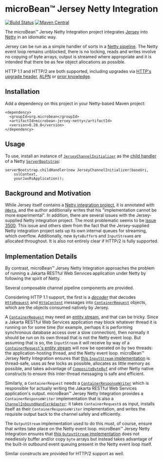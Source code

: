 # microBean™ Jersey Netty Integration

[![Build Status](https://travis-ci.com/microbean/microbean-jersey-netty.svg?branch=master)](https://travis-ci.com/microbean/microbean-jersey-netty)
[![Maven Central](https://maven-badges.herokuapp.com/maven-central/org.microbean/microbean-jersey-netty/badge.svg)](https://maven-badges.herokuapp.com/maven-central/org.microbean/microbean-jersey-netty)

The microBean™ Jersey Netty Integration project integrates
[Jersey](https://jersey.github.io/) into [Netty](https://netty.io) in
an idiomatic way.

Jersey can be run as a simple handler of sorts in a [Netty
pipeline](http://tutorials.jenkov.com/netty/netty-channelpipeline.html).
The Netty event loop remains unblocked, there is no locking, reads and
writes involve no copying of byte arrays, output is streamed where
appropriate and it is intended that there be as few object allocations
as possible.

HTTP 1.1 and HTTP/2 are both supported, including upgrades via [HTTP's
upgrade
header](https://svn.tools.ietf.org/svn/wg/httpbis/specs/rfc7230.html#header.upgrade),
[ALPN](https://www.rfc-editor.org/rfc/rfc7301#page-2) or [prior
knowledge](https://http2.github.io/http2-spec/#known-http).

## Installation

Add a dependency on this project in your Netty-based Maven project:

```
<dependency>
  <groupId>org.microbean</groupId>
  <artifactId>microbean-jersey-netty</artifactId>
  <version>0.20.0</version>
</dependency>
```

## Usage

To use, install an instance of
[`JerseyChannelInitializer`](https://microbean.github.io/microbean-jersey-netty/apidocs/org/microbean/jersey/netty/JerseyChannelInitializer.html)
as the [child
handler](https://netty.io/4.1/api/io/netty/bootstrap/ServerBootstrap.html#childHandler-io.netty.channel.ChannelHandler-)
of a Netty
[`ServerBootstrap`](https://netty.io/4.1/api/io/netty/bootstrap/ServerBootstrap.html):

    serverBootstrap.childHandler(new JerseyChannelInitializer(baseUri,
        sslContext,
        yourJaxRsApplication));

## Background and Motivation

While Jersey itself contains a [Netty integration
project](https://github.com/eclipse-ee4j/jersey/tree/master/containers/netty-http),
it is annotated with
[`@Beta`](https://jersey.github.io/apidocs/2.28/jersey/org/glassfish/jersey/Beta.html),
and the author additionally writes that his "implementation cannot be
more experimental".  In addition, there are several issues with the
Jersey-supplied Netty integration project.  The most problematic seems
to be [issue
3500](https://github.com/eclipse-ee4j/jersey/issues/3500).  This issue
and others stem from the fact that the Jersey-supplied Netty
integration project sets up its own internal queues for streaming,
which overflow.  Additionally, new `ByteBuffer`s and `InputStream`s
are allocated throughout.  It is also not entirely clear if HTTP/2 is
fully supported.

## Implementation Details

By contrast, microBean™ Jersey Netty Integration approaches the
problem of running a Jakarta RESTful Web Services application under
Netty by following the spirit of Netty.

Several composable channel pipeline components are provided.

Considering HTTP 1.1 support, the first is a
[_decoder_](https://netty.io/4.1/api/io/netty/handler/codec/MessageToMessageDecoder.html)
that decodes
[`HttpRequest`](https://netty.io/4.1/api/io/netty/handler/codec/http/HttpRequest.html)
and
[`HttpContent`](https://netty.io/4.1/api/io/netty/handler/codec/http/HttpContent.html)
messages into
[`ContainerRequest`](https://eclipse-ee4j.github.io/jersey.github.io/apidocs/latest/jersey/org/glassfish/jersey/server/ContainerRequest.html)
objects, which are the objects consumed natively by Jersey.

A
[`ContainerRequest`](https://eclipse-ee4j.github.io/jersey.github.io/apidocs/latest/jersey/org/glassfish/jersey/server/ContainerRequest.html)
may need an [entity
stream](https://eclipse-ee4j.github.io/jersey.github.io/apidocs/latest/jersey/org/glassfish/jersey/server/ContainerRequest.html#setEntityStream-java.io.InputStream-),
and that can be tricky.  Since a Jakarta RESTful Web Services
application may block whatever thread it is running on for some time
(for example, perhaps it is performing synchronous database access
over a slow connection), then normally it should be run on its own
thread that is not the Netty event loop.  But assuming that is so, the
`InputStream` it will receive by way of a [`ContainerRequest`'s entity
stream](https://eclipse-ee4j.github.io/jersey.github.io/apidocs/latest/jersey/org/glassfish/jersey/server/ContainerRequest.html#setEntityStream-java.io.InputStream-)
will now be operated on by two threads: the application-hosting
thread, and the Netty event loop.  microBean™ Jersey Netty Integration
ensures that [this `InputStream` implementation](https://microbean.github.io/microbean-jersey-netty/apidocs/org/microbean/jersey/netty/TerminableByteBufInputStream.html) is thread-safe, uses as
few locks as possible, allocates as little memory as possible, and
takes advantage of
[`CompositeByteBuf`](https://netty.io/4.1/api/io/netty/buffer/CompositeByteBuf.html)
and other Netty native constructs to ensure this inter-thread
messaging is safe and efficient.

Similarly, a `ContainerRequest` needs a
[`ContainerResponseWriter`](https://eclipse-ee4j.github.io/jersey.github.io/apidocs/latest/jersey/org/glassfish/jersey/server/spi/ContainerResponseWriter.html#writeResponseStatusAndHeaders-long-org.glassfish.jersey.server.ContainerResponse-)
which is responsible for actually writing the Jakarta RESTful Web
Services application's output.  microBean™ Jersey Netty Integration
provides a `ContainerResponseWriter` implementation that is also a
[`ChannelInboundHandlerAdapter`](https://netty.io/4.1/api/io/netty/channel/ChannelInboundHandlerAdapter.html):
it takes `ContainerRequest`s as input, installs itself as their
`ContainerResponseWriter` implementation, and writes the requisite
output back to the channel safely and efficiently.

The `OutputStream` implementation used to do this must, of course,
ensure that writes take place on the Netty event loop.  microBean™
Jersey Netty Integration ensures that [this `OutputStream`
implementation](https://microbean.github.io/microbean-jersey-netty/apidocs/org/microbean/jersey/netty/ByteBufBackedChannelOutboundInvokingHttpContentOutputStream.html)
does not needlessly buffer and/or copy `byte` arrays but instead takes
advantage of the built-in outbound event queuing present in the Netty
event loop itself.

Similar constructs are provided for HTTP/2 support as well.

